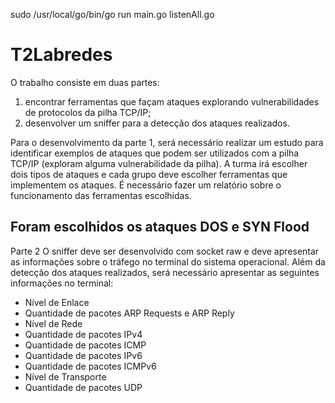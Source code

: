 sudo /usr/local/go/bin/go run main.go listenAll.go


# T2Labredes

O trabalho consiste em duas partes:
1. encontrar ferramentas que façam ataques explorando vulnerabilidades de
protocolos da pilha TCP/IP;
2. desenvolver um sniffer para a detecção dos ataques realizados.

   
Para o desenvolvimento da parte 1, será necessário realizar um estudo para identificar
exemplos de ataques que podem ser utilizados com a pilha TCP/IP (exploram alguma
vulnerabilidade da pilha). A turma irá escolher dois tipos de ataques e cada grupo
deve escolher ferramentas que implementem os ataques. É necessário fazer um
relatório sobre o funcionamento das ferramentas escolhidas.

## Foram escolhidos os ataques DOS e SYN Flood


Parte 2
O sniffer deve ser desenvolvido com socket raw e deve apresentar as informações
sobre o tráfego no terminal do sistema operacional. Além da detecção dos ataques
realizados, será necessário apresentar as seguintes informações no terminal:
- Nível de Enlace
- Quantidade de pacotes ARP Requests e ARP Reply
- Nível de Rede
- Quantidade de pacotes IPv4
- Quantidade de pacotes ICMP
- Quantidade de pacotes IPv6
- Quantidade de pacotes ICMPv6
- Nível de Transporte
- Quantidade de pacotes UDP
